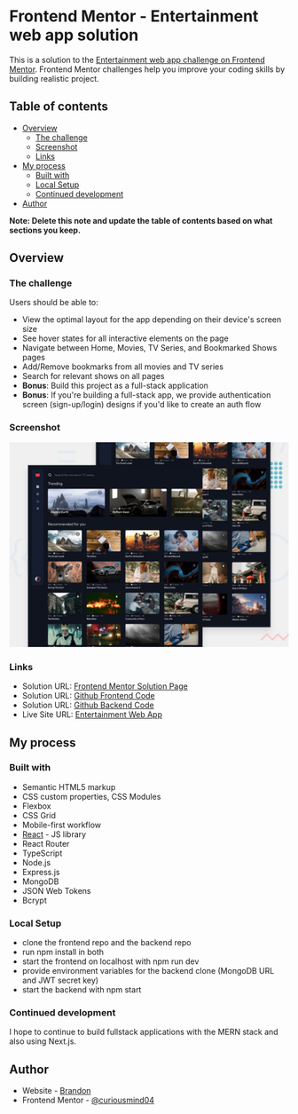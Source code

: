# Frontend Mentor - Entertainment web app solution

This is a solution to the [Entertainment web app challenge on Frontend Mentor](https://www.frontendmentor.io/challenges/entertainment-web-app-J-UhgAW1X). Frontend Mentor challenges help you improve your coding skills by building realistic project.

## Table of contents

- [Overview](#overview)
  - [The challenge](#the-challenge)
  - [Screenshot](#screenshot)
  - [Links](#links)
- [My process](#my-process)
  - [Built with](#built-with)
  - [Local Setup](#local-setup)
  - [Continued development](#continued-development)
- [Author](#author)

**Note: Delete this note and update the table of contents based on what sections you keep.**

## Overview

### The challenge

Users should be able to:

- View the optimal layout for the app depending on their device's screen size
- See hover states for all interactive elements on the page
- Navigate between Home, Movies, TV Series, and Bookmarked Shows pages
- Add/Remove bookmarks from all movies and TV series
- Search for relevant shows on all pages
- **Bonus**: Build this project as a full-stack application
- **Bonus**: If you're building a full-stack app, we provide authentication screen (sign-up/login) designs if you'd like to create an auth flow

### Screenshot

![Project Screenshot](preview.jpg)

### Links

- Solution URL: [Frontend Mentor Solution Page](https://www.frontendmentor.io/solutions/entertainment-web-app-fullstack-app-typescript-ZTkjEbOkSw)
- Solution URL: [Github Frontend Code](https://github.com/curiousmind04/Entertainment-Web-App-React-TS)
- Solution URL: [Github Backend Code](https://github.com/curiousmind04/Entertainment-Web-App-Backend-TS)
- Live Site URL: [Entertainment Web App](https://entertainment-web-app-reactts-c04.netlify.app/)

## My process

### Built with

- Semantic HTML5 markup
- CSS custom properties, CSS Modules
- Flexbox
- CSS Grid
- Mobile-first workflow
- [React](https://reactjs.org/) - JS library
- React Router
- TypeScript
- Node.js
- Express.js
- MongoDB
- JSON Web Tokens
- Bcrypt

### Local Setup

- clone the frontend repo and the backend repo
- run npm install in both 
- start the frontend on localhost with npm run dev
- provide environment variables for the backend clone (MongoDB URL and JWT secret key)
- start the backend with npm start

### Continued development

I hope to continue to build fullstack applications with the MERN stack and also using Next.js. 

## Author

- Website - [Brandon](https://brandonbhangari.netlify.app/)
- Frontend Mentor - [@curiousmind04](https://www.frontendmentor.io/profile/curiousmind04)
